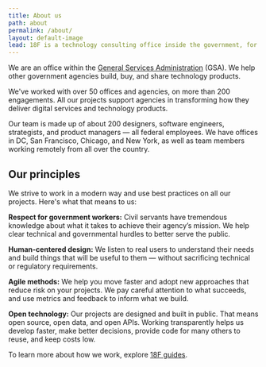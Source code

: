 ```yaml
---
title: About us
path: about
permalink: /about/
layout: default-image
lead: 18F is a technology consulting office inside the government, for the government.
---
```


<!-- set of 3 logos -->
<!-- <img src="{{ site.baseurl }}/assets/img/logos/gsa-logo.svg" alt="GSA" width="80"> <img src="{{ site.baseurl }}/assets/img/logos/tts-logo.png" alt="TTS logo: pixelated map of the continental United States" width="80"> <img src="{{ site.baseurl }}/assets/img/logos/18F-Logo-S.png" alt="18F" width="80"> -->

We are an office within the [General Services Administration](https://www.gsa.gov/) (GSA). We help other government agencies build, buy, and share technology products.

We've worked with over 50 offices and agencies, on more than 200 engagements. All our projects support agencies in transforming how they deliver digital services and technology products.

Our team is made up of about 200 designers, software engineers, strategists, and product managers — all federal employees. We have offices in DC, San Francisco, Chicago, and New York, as well as team members working remotely from all over the country.

## Our principles

We strive to work in a modern way and use best practices on all our projects. Here's what that means to us:

**Respect for government workers:** Civil servants have tremendous knowledge about what it takes to achieve their agency’s mission. We help clear technical and governmental hurdles to better serve the public.

**Human-centered design:** We listen to real users to understand their needs and build things that will be useful to them — without sacrificing technical or regulatory requirements.

**Agile methods:** We help you move faster and adopt new approaches that reduce risk on your projects. We pay careful attention to what succeeds, and use metrics and feedback to inform what we build.

**Open technology:** Our projects are designed and built in public. That means open source, open data, and open APIs. Working transparently helps us develop faster, make better decisions, provide code for many others to reuse, and keep costs low.

To learn more about how we work, explore [18F guides](https://pages.18f.gov/guides/).
